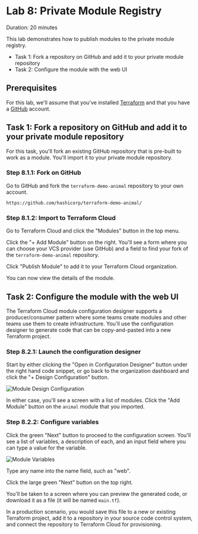 # Lab 8: Private Module Registry

Duration: 20 minutes

This lab demonstrates how to publish modules to the private module registry.

- Task 1: Fork a repository on GitHub and add it to your private module repository
- Task 2: Configure the module with the web UI

## Prerequisites

For this lab, we'll assume that you've installed [Terraform](https://www.terraform.io/downloads.html) and that you have a [GitHub](https://github.com) account.

## Task 1: Fork a repository on GitHub and add it to your private module repository

For this task, you'll fork an existing GitHub repository that is pre-built to work as a module. You'll import it to your private module repository.

### Step 8.1.1: Fork on GitHub

Go to GitHub and fork the `terraform-demo-animal` repository to your own account.

```
https://github.com/hashicorp/terraform-demo-animal/
```

### Step 8.1.2: Import to Terraform Cloud

Go to Terraform Cloud and click the "Modules" button in the top menu.

Click the "+ Add Module" button on the right. You'll see a form where you can choose your VCS provider (use GitHub) and a field to find your fork of the `terraform-demo-animal` repository.

Click "Publish Module" to add it to your Terraform Cloud organization.

You can now view the details of the module.

## Task 2: Configure the module with the web UI

The Terraform Cloud module configuration designer supports a producer/consumer pattern where some teams create modules and other teams use them to create infrastructure. You'll use the configuration designer to generate code that can be copy-and-pasted into a new Terraform project.

### Step 8.2.1: Launch the configuration designer

Start by either clicking the "Open in Configuration Designer" button under the right hand code snippet, or go back to the organization dashboard and click the "+ Design Configuration" button.

![Module Design Configuration](images/module-design-configuration.png "Module Design Configuration")

In either case, you'll see a screen with a list of modules. Click the "Add Module" button on the `animal` module that you imported.

### Step 8.2.2: Configure variables

Click the green "Next" button to proceed to the configuration screen. You'll see a list of variables, a description of each, and an input field where you can type a value for the variable.

![Module Variables](images/module-variables.png "Module Variables")

Type any name into the name field, such as "web".

Click the large green "Next" button on the top right.

You'll be taken to a screen where you can preview the generated code, or download it as a file (it will be named `main.tf`).

In a production scenario, you would save this file to a new or existing Terraform project, add it to a repository in your source code control system, and connect the repository to Terraform Cloud for provisioning.
